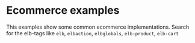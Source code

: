 # Ecommerce examples

This examples show some common ecommerce implementations. Search for the elb-tags like `elb`, `elbaction`, `elbglobals`, `elb-product`, `elb-cart`
